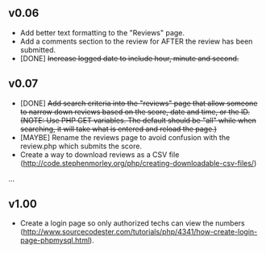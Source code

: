 v0.06
-----

 - Add better text formatting to the "Reviews" page.
 - Add a comments section to the review for AFTER the review has been submitted.
 - [DONE] ~~Increase logged date to include hour, minute and second.~~
 
v0.07
-----

 - [DONE] ~~Add search criteria into the "reviews" page that allow someone to narrow down reviews based on the score, date and time, or the ID. (NOTE: Use PHP GET variables. The default should be "all" while when searching, it will take what is entered and reload the page.)~~
 - [MAYBE] Rename the reviews page to avoid confusion with the review.php which submits the score.
 - Create a way to download reviews as a CSV file (http://code.stephenmorley.org/php/creating-downloadable-csv-files/)

...

v1.00
-----
 
 - Create a login page so only authorized techs can view the numbers (http://www.sourcecodester.com/tutorials/php/4341/how-create-login-page-phpmysql.html).
